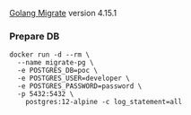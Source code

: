 [Golang Migrate](https://github.com/golang-migrate/migrate) version 4.15.1

### Prepare DB

```console
docker run -d --rm \
  --name migrate-pg \
  -e POSTGRES_DB=poc \        
  -e POSTGRES_USER=developer \
  -e POSTGRES_PASSWORD=password \
  -p 5432:5432 \
    postgres:12-alpine -c log_statement=all
```